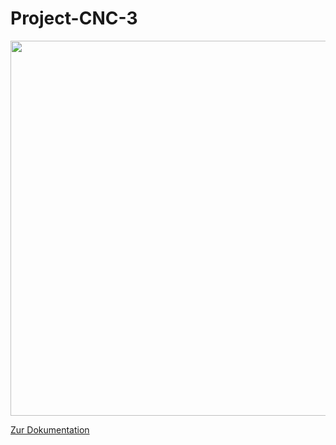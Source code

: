 # Project-CNC-3

<img src="https://github.com/user-attachments/assets/1bac62d6-fd32-41f3-9251-5f63c5269b93" width="600">

[Zur Dokumentation](https://makerspace-wi.github.io/Project-CNC-3/)




